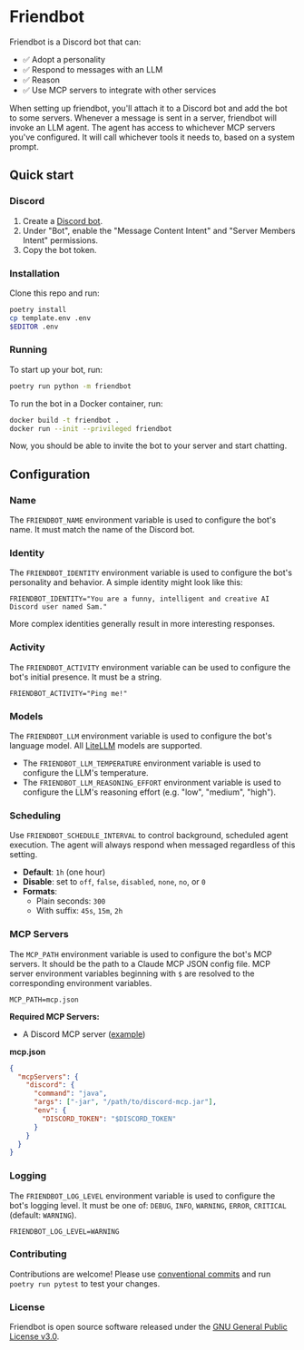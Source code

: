 # Friendbot

Friendbot is a Discord bot that can:

* :white_check_mark: Adopt a personality
* :white_check_mark: Respond to messages with an LLM
* :white_check_mark: Reason
* :white_check_mark: Use MCP servers to integrate with other services

When setting up friendbot, you'll attach it to a Discord bot and add the bot to some servers. Whenever a message is sent in a server, friendbot will invoke an LLM agent. The agent has access to whichever MCP servers you've configured. It will call whichever tools it needs to, based on a system prompt.

## Quick start

### Discord

1. Create a [Discord bot](https://discord.com/developers/docs/quick-start/getting-started).
2. Under "Bot", enable the "Message Content Intent" and "Server Members Intent" permissions.
3. Copy the bot token.

### Installation

Clone this repo and run:

```sh
poetry install
cp template.env .env
$EDITOR .env
```

### Running

To start up your bot, run:

```sh
poetry run python -m friendbot
```

To run the bot in a Docker container, run:

```sh
docker build -t friendbot .
docker run --init --privileged friendbot
```

Now, you should be able to invite the bot to your server and start chatting.

## Configuration

### Name

The `FRIENDBOT_NAME` environment variable is used to configure the bot's name. It must match the name of the Discord bot.

### Identity

The `FRIENDBOT_IDENTITY` environment variable is used to configure the bot's personality and behavior. A simple identity might look like this:

```
FRIENDBOT_IDENTITY="You are a funny, intelligent and creative AI Discord user named Sam."
```

More complex identities generally result in more interesting responses.

### Activity

The `FRIENDBOT_ACTIVITY` environment variable can be used to configure the bot's initial presence. It must be a string.

```
FRIENDBOT_ACTIVITY="Ping me!"
```

### Models

The `FRIENDBOT_LLM` environment variable is used to configure the bot's language model. All [LiteLLM](https://docs.litellm.ai/docs/providers) models are supported.
* The `FRIENDBOT_LLM_TEMPERATURE` environment variable is used to configure the LLM's temperature.
* The `FRIENDBOT_LLM_REASONING_EFFORT` environment variable is used to configure the LLM's reasoning effort (e.g. "low", "medium", "high").

### Scheduling

Use `FRIENDBOT_SCHEDULE_INTERVAL` to control background, scheduled agent execution. The agent will always respond when messaged regardless of this setting.

- **Default**: `1h` (one hour)
- **Disable**: set to `off`, `false`, `disabled`, `none`, `no`, or `0`
- **Formats**:
  - Plain seconds: `300`
  - With suffix: `45s`, `15m`, `2h`

### MCP Servers

The `MCP_PATH` environment variable is used to configure the bot's MCP servers. It should be the path to a Claude MCP JSON config file. MCP server environment variables beginning with `$` are resolved to the corresponding environment variables.

```
MCP_PATH=mcp.json
```

**Required MCP Servers:**

* A Discord MCP server ([example](https://github.com/SaseQ/discord-mcp))

**mcp.json**

```json
{
  "mcpServers": {
    "discord": {
      "command": "java",
      "args": ["-jar", "/path/to/discord-mcp.jar"],
      "env": {
        "DISCORD_TOKEN": "$DISCORD_TOKEN"
      }
    }
  }
}
```

### Logging

The `FRIENDBOT_LOG_LEVEL` environment variable is used to configure the bot's logging level. It must be one of: `DEBUG`, `INFO`, `WARNING`, `ERROR`, `CRITICAL` (default: `WARNING`).

```
FRIENDBOT_LOG_LEVEL=WARNING
```

### Contributing

<!-- TODO(#14): Document type checking once all type errors are fixed -->

Contributions are welcome! Please use [conventional commits](https://www.conventionalcommits.org/en/v1.0.0/) and run `poetry run pytest` to test your changes.

### License

Friendbot is open source software released under the [GNU General Public License v3.0](LICENSE).
